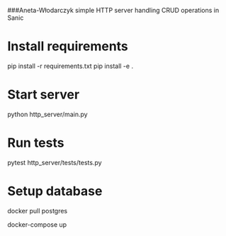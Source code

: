 ###Aneta-Włodarczyk
simple HTTP server handling CRUD operations in Sanic

# Install requirements
pip install -r requirements.txt
pip install -e .

# Start server
python http_server/main.py

# Run tests
pytest http_server/tests/tests.py

# Setup database
docker pull postgres

docker-compose up

